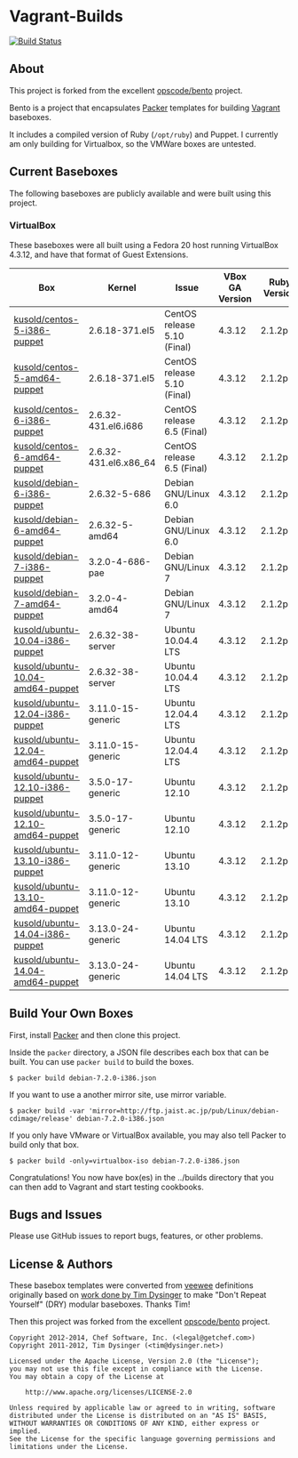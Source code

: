 # Vagrant-Builds

[![Build Status](http://img.shields.io/travis/opscode/bento.svg)][travis]

[travis]: https://travis-ci.org/opscode/bento

## About
This project is forked from the excellent [opscode/bento](https://github.com/opscode/bento) project.

Bento is a project that encapsulates [Packer](http://packer.io) templates for building
[Vagrant](http://vagrantup.com) baseboxes.

It includes a compiled version of Ruby (`/opt/ruby`) and Puppet. I currently am only building for Virtualbox, so the VMWare boxes are untested.

## Current Baseboxes

The following baseboxes are publicly available and were built using
this project.

### VirtualBox

These baseboxes were all built using a Fedora 20 host running VirtualBox 4.3.12, and have that format of Guest Extensions.

|Box                                                                                            | Kernel                | Issue                       | VBox GA Version | Ruby Version | Puppet Version |
|-----------------------------------------------------------------------------------------------|-----------------------|-----------------------------|-----------------|--------------|----------------|
|[kusold/centos-5-i386-puppet](https://vagrantcloud.com/kusold/centos-5-i386-puppet)            | 2.6.18-371.el5        | CentOS release 5.10 (Final) | 4.3.12          | 2.1.2p95     | 3.6.1          |
|[kusold/centos-5-amd64-puppet](https://vagrantcloud.com/kusold/centos-5-amd64-puppet)          | 2.6.18-371.el5        | CentOS release 5.10 (Final) | 4.3.12          | 2.1.2p95     | 3.6.1          |
|[kusold/centos-6-i386-puppet](https://vagrantcloud.com/kusold/centos-6-i386-puppet)            | 2.6.32-431.el6.i686   | CentOS release 6.5 (Final)  | 4.3.12          | 2.1.2p95     | 3.6.1          |
|[kusold/centos-6-amd64-puppet](https://vagrantcloud.com/kusold/centos-6-amd64-puppet)          | 2.6.32-431.el6.x86_64 | CentOS release 6.5 (Final)  | 4.3.12          | 2.1.2p95     | 3.6.1          |
|[kusold/debian-6-i386-puppet](https://vagrantcloud.com/kusold/debian-6-i386-puppet)            | 2.6.32-5-686          | Debian GNU/Linux 6.0        | 4.3.12          | 2.1.2p95     | 3.6.1          |
|[kusold/debian-6-amd64-puppet](https://vagrantcloud.com/kusold/debian-6-amd64-puppet)          | 2.6.32-5-amd64        | Debian GNU/Linux 6.0        | 4.3.12          | 2.1.2p95     | 3.6.1          |
|[kusold/debian-7-i386-puppet](https://vagrantcloud.com/kusold/debian-7-i386-puppet)            | 3.2.0-4-686-pae       | Debian GNU/Linux 7          | 4.3.12          | 2.1.2p95     | 3.6.1          |
|[kusold/debian-7-amd64-puppet](https://vagrantcloud.com/kusold/debian-7-amd64-puppet)          | 3.2.0-4-amd64         | Debian GNU/Linux 7          | 4.3.12          | 2.1.2p95     | 3.6.1          |
|[kusold/ubuntu-10.04-i386-puppet](https://vagrantcloud.com/kusold/ubuntu-10.04-i386-puppet)    | 2.6.32-38-server      | Ubuntu 10.04.4 LTS          | 4.3.12          | 2.1.2p95     | 3.6.2          |
|[kusold/ubuntu-10.04-amd64-puppet](https://vagrantcloud.com/kusold/ubuntu-10.04-amd64-puppet)  | 2.6.32-38-server      | Ubuntu 10.04.4 LTS          | 4.3.12          | 2.1.2p95     | 3.6.1          |
|[kusold/ubuntu-12.04-i386-puppet](https://vagrantcloud.com/kusold/ubuntu-12.04-i386-puppet)    | 3.11.0-15-generic     | Ubuntu 12.04.4 LTS          | 4.3.12          | 2.1.2p95     | 3.6.2          |
|[kusold/ubuntu-12.04-amd64-puppet](https://vagrantcloud.com/kusold/ubuntu-12.04-amd64-puppet)  | 3.11.0-15-generic     | Ubuntu 12.04.4 LTS          | 4.3.12          | 2.1.2p95     | 3.6.2          |
|[kusold/ubuntu-12.10-i386-puppet](https://vagrantcloud.com/kusold/ubuntu-12.10-i386-puppet)    | 3.5.0-17-generic      | Ubuntu 12.10                | 4.3.12          | 2.1.2p95     | 3.6.2          |
|[kusold/ubuntu-12.10-amd64-puppet](https://vagrantcloud.com/kusold/ubuntu-12.10-amd64-puppet)  | 3.5.0-17-generic      | Ubuntu 12.10                | 4.3.12          | 2.1.2p95     | 3.6.2          |
|[kusold/ubuntu-13.10-i386-puppet](https://vagrantcloud.com/kusold/ubuntu-13.10-i386-puppet)    | 3.11.0-12-generic     | Ubuntu 13.10                | 4.3.12          | 2.1.2p95     | 3.6.2          |
|[kusold/ubuntu-13.10-amd64-puppet](https://vagrantcloud.com/kusold/ubuntu-13.10-amd64-puppet)  | 3.11.0-12-generic     | Ubuntu 13.10                | 4.3.12          | 2.1.2p95     | 3.6.2          |
|[kusold/ubuntu-14.04-i386-puppet](https://vagrantcloud.com/kusold/ubuntu-14.04-i386-puppet)    | 3.13.0-24-generic     | Ubuntu 14.04 LTS            | 4.3.12          | 2.1.2p95     | 3.6.2          |
|[kusold/ubuntu-14.04-amd64-puppet](https://vagrantcloud.com/kusold/ubuntu-14.04-amd64-puppet)  | 3.13.0-24-generic     | Ubuntu 14.04 LTS            | 4.3.12          | 2.1.2p95     | 3.6.2          |

## Build Your Own Boxes

First, install [Packer](http://packer.io) and then clone this project.

Inside the `packer` directory, a JSON file describes each box that can be built. You can use `packer build` to build the
boxes.

    $ packer build debian-7.2.0-i386.json

If you want to use a another mirror site, use mirror variable.

    $ packer build -var 'mirror=http://ftp.jaist.ac.jp/pub/Linux/debian-cdimage/release' debian-7.2.0-i386.json

If you only have VMware or VirtualBox available, you may also tell Packer to build only that box.

    $ packer build -only=virtualbox-iso debian-7.2.0-i386.json

Congratulations! You now have box(es) in the ../builds directory that you can then add to Vagrant and start testing cookbooks.

## Bugs and Issues

Please use GitHub issues to report bugs, features, or other problems.

## License & Authors

These basebox templates were converted from [veewee](https://github.com/jedi4ever/veewee)
definitions originally based on [work done by Tim Dysinger](https://github.com/dysinger/basebox) to
make "Don't Repeat Yourself" (DRY) modular baseboxes. Thanks Tim!

Then this project was forked from the excellent [opscode/bento](https://github.com/opscode/bento) project.

```text
Copyright 2012-2014, Chef Software, Inc. (<legal@getchef.com>)
Copyright 2011-2012, Tim Dysinger (<tim@dysinger.net>)

Licensed under the Apache License, Version 2.0 (the "License");
you may not use this file except in compliance with the License.
You may obtain a copy of the License at

    http://www.apache.org/licenses/LICENSE-2.0

Unless required by applicable law or agreed to in writing, software
distributed under the License is distributed on an "AS IS" BASIS,
WITHOUT WARRANTIES OR CONDITIONS OF ANY KIND, either express or implied.
See the License for the specific language governing permissions and
limitations under the License.
```

